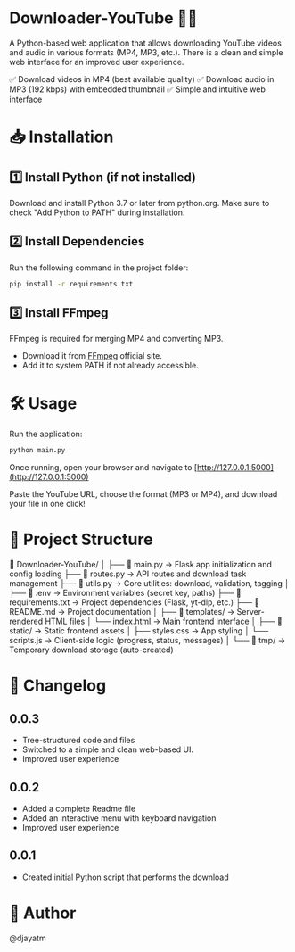 # Downloader-YouTube 🎵🎥

A Python-based web application that allows downloading YouTube videos and audio in various formats (MP4, MP3, etc.).
There is a clean and simple web interface for an improved user experience.

✅ Download videos in MP4 (best available quality)
✅ Download audio in MP3 (192 kbps) with embedded thumbnail
✅ Simple and intuitive web interface

# 📥 Installation

## 1️⃣ Install Python (if not installed)

Download and install Python 3.7 or later from python.org.
Make sure to check "Add Python to PATH" during installation.

## 2️⃣ Install Dependencies

Run the following command in the project folder:

```bash
pip install -r requirements.txt
```

## 3️⃣ Install FFmpeg

FFmpeg is required for merging MP4 and converting MP3.
* Download it from [FFmpeg](https://ffmpeg.org/download.html) official site.
* Add it to system PATH if not already accessible.

# 🛠 Usage

Run the application:

```bash
python main.py
```

Once running, open your browser and navigate to [http://127.0.0.1:5000](http://127.0.0.1:5000)

Paste the YouTube URL, choose the format (MP3 or MP4), and download your file in one click!

# 📁 Project Structure

📁 Downloader-YouTube/
│
├── 📄 main.py                → Flask app initialization and config loading
├── 📄 routes.py              → API routes and download task management
├── 📄 utils.py               → Core utilities: download, validation, tagging
│
├── 📄 .env                   → Environment variables (secret key, paths)
├── 📄 requirements.txt       → Project dependencies (Flask, yt-dlp, etc.)
├── 📄 README.md              → Project documentation
│
├── 📂 templates/             → Server-rendered HTML files
│   └── index.html            → Main frontend interface
│
├── 📂 static/                → Static frontend assets
│   ├── styles.css            → App styling
│   └── scripts.js            → Client-side logic (progress, status, messages)
│
└── 📂 tmp/                   → Temporary download storage (auto-created)

# 📝 Changelog

## 0.0.3
- Tree-structured code and files
- Switched to a simple and clean web-based UI.
- Improved user experience

## 0.0.2
- Added a complete Readme file
- Added an interactive menu with keyboard navigation
- Improved user experience

## 0.0.1
- Created initial Python script that performs the download

# 👤 Author

@djayatm
